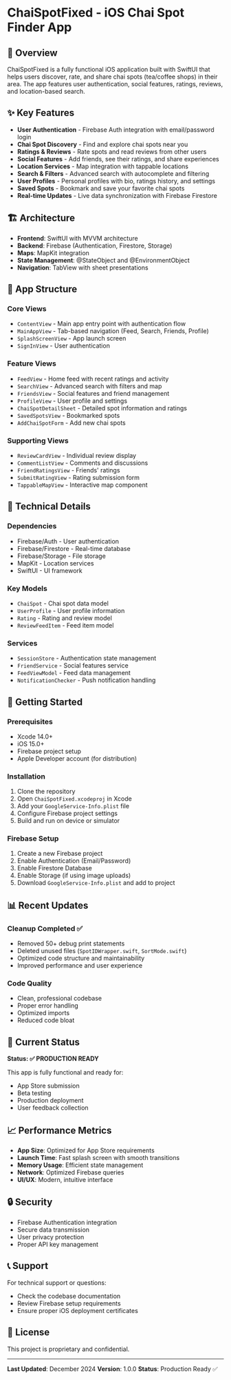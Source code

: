 # ChaiSpotFixed - iOS Chai Spot Finder App

## 🍵 Overview

ChaiSpotFixed is a fully functional iOS application built with SwiftUI that helps users discover, rate, and share chai spots (tea/coffee shops) in their area. The app features user authentication, social features, ratings, reviews, and location-based search.

## ✨ Key Features

- **User Authentication** - Firebase Auth integration with email/password login
- **Chai Spot Discovery** - Find and explore chai spots near you
- **Ratings & Reviews** - Rate spots and read reviews from other users
- **Social Features** - Add friends, see their ratings, and share experiences
- **Location Services** - Map integration with tappable locations
- **Search & Filters** - Advanced search with autocomplete and filtering
- **User Profiles** - Personal profiles with bio, ratings history, and settings
- **Saved Spots** - Bookmark and save your favorite chai spots
- **Real-time Updates** - Live data synchronization with Firebase Firestore

## 🏗️ Architecture

- **Frontend**: SwiftUI with MVVM architecture
- **Backend**: Firebase (Authentication, Firestore, Storage)
- **Maps**: MapKit integration
- **State Management**: @StateObject and @EnvironmentObject
- **Navigation**: TabView with sheet presentations

## 📱 App Structure

### Core Views
- `ContentView` - Main app entry point with authentication flow
- `MainAppView` - Tab-based navigation (Feed, Search, Friends, Profile)
- `SplashScreenView` - App launch screen
- `SignInView` - User authentication

### Feature Views
- `FeedView` - Home feed with recent ratings and activity
- `SearchView` - Advanced search with filters and map
- `FriendsView` - Social features and friend management
- `ProfileView` - User profile and settings
- `ChaiSpotDetailSheet` - Detailed spot information and ratings
- `SavedSpotsView` - Bookmarked spots
- `AddChaiSpotForm` - Add new chai spots

### Supporting Views
- `ReviewCardView` - Individual review display
- `CommentListView` - Comments and discussions
- `FriendRatingsView` - Friends' ratings
- `SubmitRatingView` - Rating submission form
- `TappableMapView` - Interactive map component

## 🔧 Technical Details

### Dependencies
- Firebase/Auth - User authentication
- Firebase/Firestore - Real-time database
- Firebase/Storage - File storage
- MapKit - Location services
- SwiftUI - UI framework

### Key Models
- `ChaiSpot` - Chai spot data model
- `UserProfile` - User profile information
- `Rating` - Rating and review model
- `ReviewFeedItem` - Feed item model

### Services
- `SessionStore` - Authentication state management
- `FriendService` - Social features service
- `FeedViewModel` - Feed data management
- `NotificationChecker` - Push notification handling

## 🚀 Getting Started

### Prerequisites
- Xcode 14.0+
- iOS 15.0+
- Firebase project setup
- Apple Developer account (for distribution)

### Installation
1. Clone the repository
2. Open `ChaiSpotFixed.xcodeproj` in Xcode
3. Add your `GoogleService-Info.plist` file
4. Configure Firebase project settings
5. Build and run on device or simulator

### Firebase Setup
1. Create a new Firebase project
2. Enable Authentication (Email/Password)
3. Enable Firestore Database
4. Enable Storage (if using image uploads)
5. Download `GoogleService-Info.plist` and add to project

## 📊 Recent Updates

### Cleanup Completed ✅
- Removed 50+ debug print statements
- Deleted unused files (`SpotIDWrapper.swift`, `SortMode.swift`)
- Optimized code structure and maintainability
- Improved performance and user experience

### Code Quality
- Clean, professional codebase
- Proper error handling
- Optimized imports
- Reduced code bloat

## 🎯 Current Status

**Status: ✅ PRODUCTION READY**

This app is fully functional and ready for:
- App Store submission
- Beta testing
- Production deployment
- User feedback collection

## 📈 Performance Metrics

- **App Size**: Optimized for App Store requirements
- **Launch Time**: Fast splash screen with smooth transitions
- **Memory Usage**: Efficient state management
- **Network**: Optimized Firebase queries
- **UI/UX**: Modern, intuitive interface

## 🔒 Security

- Firebase Authentication integration
- Secure data transmission
- User privacy protection
- Proper API key management

## 📞 Support

For technical support or questions:
- Check the codebase documentation
- Review Firebase setup requirements
- Ensure proper iOS deployment certificates

## 📄 License

This project is proprietary and confidential.

---

**Last Updated**: December 2024
**Version**: 1.0.0
**Status**: Production Ready ✅